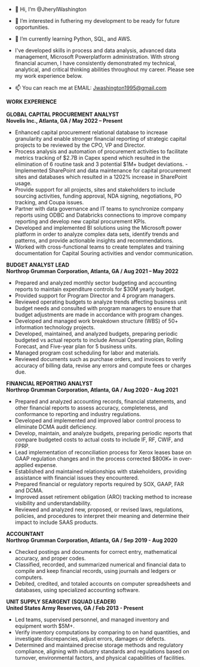 - 👋 Hi, I’m @JherylWashington
- 👀 I’m interested in futhering my development to be ready for future opportunities.
- 🌱 I’m currently learning Python, SQL, and AWS. 
- I've developed skills in process and data analysis, advanced data management, Microsoft 
Powerplatform administration. With strong financial acumen, I have consistently demonstrated my technical, analytical, and critical thinking abilities throughout my career.
Please see my work experience below.

- 📫 You can reach me at EMAIL: Jwashington1995@gmail.com

<B>WORK EXPERIENCE</B>  <br> 
<br>
<B>GLOBAL CAPITAL PROCUREMENT ANALYST  <br>
Novelis Inc., Atlanta, GA / May 2022 – Present</B>  <br>
-	Enhanced capital procurement relational database to increase granularity and enable stronger financial reporting of strategic capital projects to be reviewed by the CPO, VP and Director.
-	Process analysis and automation of procurement activities to facilitate metrics tracking of $2.7B in Capex spend which resulted in the elimination of 6 routine task and 3 potential $1M+ budget deviations.
-Implemented SharePoint and data maintenance for capital procurement sites and databases which resulted in a 1202% increase in SharePoint usage.
-	Provide support for all projects, sites and stakeholders to include sourcing activities, funding approval, NDA signing, negotiations, PO tracking, and Coupa issues.
-	Partner with data governance and IT teams to synchronize company reports using ODBC and Databricks connections to improve company reporting and develop new capital procurement KPIs.
-	Developed and implemented BI solutions using the Microsoft power platform in order to analyze complex data sets, identify trends and patterns, and provide actionable insights and recommendations.
-	Worked with cross-functional teams to create templates and training documentation for Capital Souring activities and vendor communication. <br>

<B>BUDGET ANALYST LEAD  <br>
Northrop Grumman Corporation, Atlanta, GA / Aug 2021 – May 2022</B>  <br>
-	Prepared and analyzed monthly sector budgeting and accounting reports to maintain expenditure controls for $30M yearly budget.
-	Provided support for Program Director and 4 program managers.
-	Reviewed operating budgets to analyze trends affecting business unit budget needs and consulted with program managers to ensure that budget adjustments are made in accordance with program changes.
-	Developed and managed work breakdown structure (WBS) of 50+ information technology projects.
-	Developed, maintained, and analyzed budgets, preparing periodic budgeted vs actual reports to include Annual Operating plan, Rolling Forecast, and Five-year plan for 5 business units.
-	Managed program cost scheduling for labor and materials.
-	Reviewed documents such as purchase orders, and invoices to verify accuracy of billing data, revise any errors and compute fees or charges due.  <br>

<B>FINANCIAL REPORTING ANALYST  <br>
Northrop Grumman Corporation, Atlanta, GA / Aug 2020 - Aug 2021</B>  <br>
-	Prepared and analyzed accounting records, financial statements, and other financial reports to assess accuracy, completeness, and conformance to reporting and industry regulations.
-	Developed and implemented and improved labor control process to eliminate DCMA audit deficiency.
-	Develop, maintain, and analyze budgets, preparing periodic reports that compare budgeted costs to actual costs to include IF, RF, CWIF, and FPRP.
-	Lead implementation of reconciliation process for Xerox leases base on GAAP regulation changes and in the process corrected $800K+ in over-applied expense.
-	Established and maintained relationships with stakeholders, providing assistance with financial issues they encountered.
-	Prepared financial or regulatory reports required by SOX, GAAP, FAR and DCMA.
-	Improved asset retirement obligation (ARO) tracking method to increase visibility and understandability.
-	Reviewed and analyzed new, proposed, or revised laws, regulations, policies, and procedures to interpret their meaning and determine their impact to include SAAS products.  <br>

<B>ACCOUNTANT  <br>
Northrop Grumman Corporation, Atlanta, GA / Sep 2019 - Aug 2020</B>  <br>
-	Checked postings and documents for correct entry, mathematical accuracy, and proper codes.
-	Classified, recorded, and summarized numerical and financial data to compile and keep financial records, using journals and ledgers or computers.
-	Debited, credited, and totaled accounts on computer spreadsheets and databases, using specialized accounting software.  <br>

<B>UNIT SUPPLY SEARGENT (SQUAD LEADER)  <br>
United States Army Reserves, GA / Feb 2013 - Present</B>  <br>
-	Led teams, supervised personnel, and managed inventory and equipment worth $5M+.
-	Verify inventory computations by comparing to on hand quantities, and investigate discrepancies, adjust errors, damages or defects.
-	Determined and maintained precise storage methods and regulatory compliance, aligning with industry standards and regulations based on turnover, environmental factors, and physical capabilities of facilities.


<!---
JherylWashington/JherylWashington is a ✨ special ✨ repository because its `README.md` (this file) appears on your GitHub profile.
You can click the Preview link to take a look at your changes.
--->
